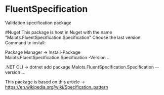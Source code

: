 # FluentSpecification
Validation specification package

#Nuget
This package is host in Nuget with the name "Malots.FluentSpecification.Specification"
Choose the last version 
Command to install:


Package Manager -> Install-Package Malots.FluentSpecification.Specification -Version ...	

.NET CLI -> dotnet add package Malots.FluentSpecification.Specification --version ...

This package is based on this article -> https://en.wikipedia.org/wiki/Specification_pattern


